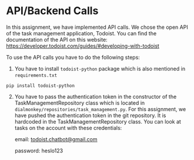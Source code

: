 # API/Backend Calls

In this assignment, we have implemented API calls. We chose the open API of the task management application, Todoist.
You can find the documentation of the API on this website: https://developer.todoist.com/guides/#developing-with-todoist

To use the API calls you have to do the following steps:

1. You have to install `todoist-python` package which is also mentioned in `requirements.txt`

```
pip install todoist-python
```

2. You have to pass the authentication token in the constructor of the TaskManagementRepository class which is located in
   `dialmonkey/repositories/task_management.py`. For this assignment, we have pushed the authentication token in the git repository.
   It is hardcoded in the TaskManagementRepository class.
   You can look at tasks on the account with these credentials:

   email: todoist.chatbot@gmail.com

   password: heslo123
